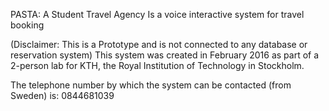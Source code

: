 
PASTA: A Student Travel Agency
  Is a voice interactive system for travel booking 

(Disclaimer: This is a Prototype and is not connected to any database or reservation system)
This system was created in February 2016 as part of a 2-person lab for KTH, the Royal Institution of Technology in Stockholm.

The telephone number by which the system can be contacted (from Sweden) is:
0844681039
